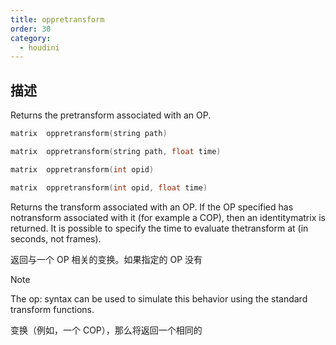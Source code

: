 ```yaml
---
title: oppretransform
order: 30
category:
  - houdini
---
```

    
## 描述

Returns the pretransform associated with an OP.

```c
matrix  oppretransform(string path)
```

```c
matrix  oppretransform(string path, float time)
```

```c
matrix  oppretransform(int opid)
```

```c
matrix  oppretransform(int opid, float time)
```

Returns the transform associated with an OP. If the OP specified has
notransform associated with it (for example a COP), then an identitymatrix is
returned. It is possible to specify the time to evaluate thetransform at (in
seconds, not frames).

返回与一个 OP 相关的变换。如果指定的 OP 没有

Note

The op: syntax can be used to simulate this behavior using the standard
transform functions.

变换（例如，一个 COP），那么将返回一个相同的
